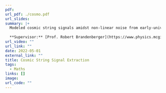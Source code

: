 ```yaml
---
pdf: 
url_pdf: ./cosmo.pdf
url_slides: 
summary: |+
  Modeled cosmic string signals amidst non-linear noise from early-universe phase transitions. Utilized match-filtering techniques to identify signals and study their formation and evolution using quantum field theory.
  
  **Supervisor:** [Prof. Robert Brandenberger](https://www.physics.mcgill.ca/~rhb/)
url_video: ""
url_link: ""
date: 2022-05-01
external_link: ""
title: Cosmic String Signal Extraction
tags:
  - Maths
links: []
image: 
url_code: ""
---
```

